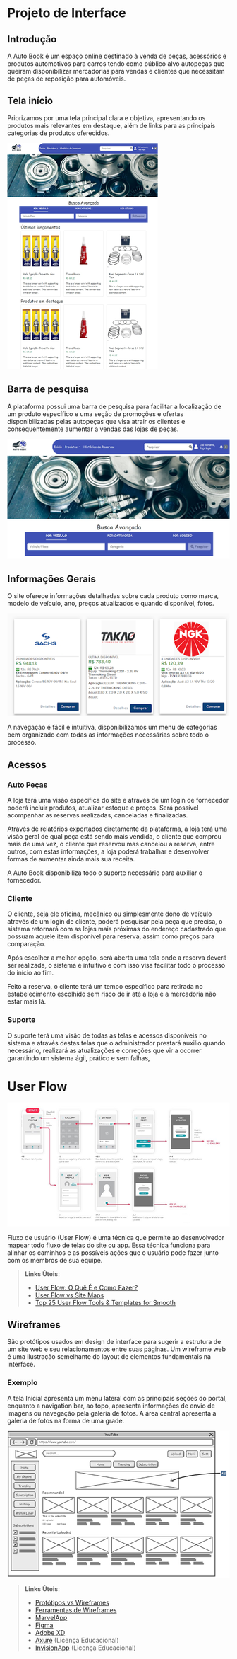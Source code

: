 
# Projeto de Interface

## Introdução

  A Auto Book é um espaço online destinado à venda de peças, acessórios e produtos automotivos para carros tendo como público alvo autopeças que queiram disponibilizar mercadorias para vendas e clientes que necessitam de peças de reposição para automóveis. 

## Tela início

Priorizamos por uma tela principal clara e objetiva, apresentando os produtos mais relevantes em destaque, além de links para as principais categorias de produtos oferecidos.

![Tela Principal](https://github.com/ICEI-PUC-Minas-PBR-SI/pbr-si-2023-1-p1-proj-web-g10-grupo10/blob/main/docs/img/TelasEPaleta/TelaPrincipal.png?raw=true)

## Barra de pesquisa

A plataforma possui uma barra de pesquisa para facilitar a localização de um produto específico e uma seção de promoções e ofertas disponibilizadas pelas autopeças que visa atrair os clientes e consequentemente aumentar a vendas das lojas de peças.

![Barra de Pesquisas](https://github.com/ICEI-PUC-Minas-PBR-SI/pbr-si-2023-1-p1-proj-web-g10-grupo10/blob/main/docs/img/TelasEPaleta/TelaInicial2.png?raw=true)

## Informações Gerais

O site oferece informações detalhadas sobre cada produto como marca, modelo de veículo, ano, preços atualizados e quando disponível, fotos.

![Cards Produtos](https://github.com/ICEI-PUC-Minas-PBR-SI/pbr-si-2023-1-p1-proj-web-g10-grupo10/blob/main/docs/img/TelasEPaleta/CardProdutos.png?raw=true)

A navegação é fácil e intuitiva, disponibilizamos um menu de categorias bem organizado com todas as informações necessárias sobre todo o processo. 

## Acessos

### Auto Peças

A loja terá uma visão específica do site e através de um login de fornecedor poderá incluir produtos, atualizar estoque e preços. Será possível acompanhar as reservas realizadas, canceladas e finalizadas.

Através de relatórios exportados diretamente da plataforma, a loja terá uma visão geral de qual peça está sendo mais vendida, o cliente que comprou mais de uma vez,  o cliente que reservou mas cancelou a reserva, entre outros, com estas informações, a loja poderá trabalhar e desenvolver formas de aumentar ainda mais sua receita.
  
A Auto Book disponibiliza todo o suporte necessário para auxiliar o fornecedor.

### Cliente

O cliente, seja ele oficina, mecânico ou simplesmente dono de veículo através de um login de cliente, poderá pesquisar pela peça que precisa, o sistema retornará com as lojas mais próximas do endereço cadastrado que possuam aquele item disponível para reserva, assim como preços para comparação. 

Após escolher a melhor opção, será aberta uma tela onde a reserva deverá ser realizada, o sistema é intuitivo e com isso visa facilitar todo o processo do início ao fim.

Feito a reserva, o cliente terá um tempo específico para retirada no estabelecimento escolhido sem risco de ir até a loja e a mercadoria não estar mais lá.

### Suporte

O suporte terá uma visão de todas as telas e acessos disponíveis no sistema e através destas telas que o administrador prestará auxilio quando necessário, realizará as atualizações e correções que vir a ocorrer garantindo um sistema ágil, prático e sem falhas, 

# User Flow

![Exemplo de UserFlow](img/userflow.jpg)

Fluxo de usuário (User Flow) é uma técnica que permite ao desenvolvedor mapear todo fluxo de telas do site ou app. Essa técnica funciona para alinhar os caminhos e as possíveis ações que o usuário pode fazer junto com os membros de sua equipe.

> **Links Úteis**:
> - [User Flow: O Quê É e Como Fazer?](https://medium.com/7bits/fluxo-de-usu%C3%A1rio-user-flow-o-que-%C3%A9-como-fazer-79d965872534)
> - [User Flow vs Site Maps](http://designr.com.br/sitemap-e-user-flow-quais-as-diferencas-e-quando-usar-cada-um/)
> - [Top 25 User Flow Tools & Templates for Smooth](https://www.mockplus.com/blog/post/user-flow-tools)


## Wireframes

São protótipos usados em design de interface para sugerir a estrutura de um site web e seu relacionamentos entre suas páginas. Um wireframe web é uma ilustração semelhante do layout de elementos fundamentais na interface.

### Exemplo

A tela Inicial apresenta um menu lateral com as principais seções do portal, enquanto a navigation bar, ao topo, apresenta informações de envio de imagens ou navegação pela galeria de fotos. A área central apresenta a galeria de fotos na forma de uma grade.

![Exemplo de Wireframe](img/wireframe-example.png)

 
> **Links Úteis**:
> - [Protótipos vs Wireframes](https://www.nngroup.com/videos/prototypes-vs-wireframes-ux-projects/)
> - [Ferramentas de Wireframes](https://rockcontent.com/blog/wireframes/)
> - [MarvelApp](https://marvelapp.com/developers/documentation/tutorials/)
> - [Figma](https://www.figma.com/)
> - [Adobe XD](https://www.adobe.com/br/products/xd.html#scroll)
> - [Axure](https://www.axure.com/edu) (Licença Educacional)
> - [InvisionApp](https://www.invisionapp.com/) (Licença Educacional)
